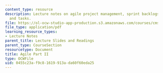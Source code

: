 ```yaml
---
content_type: resource
description: Lecture notes on agile project management, sprint backlogs, tasklists,
  and tasks.
file: https://ol-ocw-studio-app-production.s3.amazonaws.com/courses/cms-611j-creating-video-games-fall-2014/0455c23af9c81619913ada60f60eda25_MITCMS_611JF14_AgileLec2.pdf
file_type: application/pdf
learning_resource_types:
- Lecture Notes
parent_title: Lecture Slides and Readings
parent_type: CourseSection
resourcetype: Document
title: Agile Part II
type: OCWFile
uid: 0455c23a-f9c8-1619-913a-da60f60eda25
---
```

